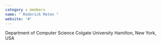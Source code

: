 ```yaml
---
category : members
name: " Roderick Moten " 
website: '#'
---
```

Department of Computer Science
Colgate University
Hamilton, New York, USA

